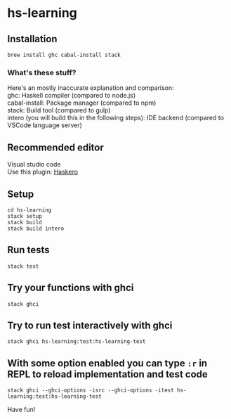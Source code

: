 # hs-learning

## Installation
```
brew install ghc cabal-install stack
```
### What's these stuff?
Here's an mostly inaccurate explanation and comparison:  
ghc: Haskell compiler (compared to node.js)  
cabal-install: Package manager (compared to npm)  
stack: Build tool (compared to gulp)  
intero (you will build this in the following steps): IDE backend (compared to VSCode language server)

## Recommended editor
Visual studio code  
Use this plugin: [Haskero](https://marketplace.visualstudio.com/items?itemName=Vans.haskero)

## Setup
```
cd hs-learning
stack setup
stack build
stack build intero
```

## Run tests
```
stack test
```

## Try your functions with ghci
```
stack ghci
```

## Try to run test interactively with ghci
```
stack ghci hs-learning:test:hs-learning-test
```

## With some option enabled you can type `:r` in REPL to reload implementation and test code
```
stack ghci --ghci-options -isrc --ghci-options -itest hs-learning:test:hs-learning-test
```

Have fun!